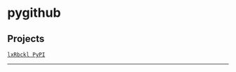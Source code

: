 # pygithub
## Projects
[`lxRbckl PyPI`](https://github.com/lxRbckl/lxRbckl/blob/PyPI/README.md)

---